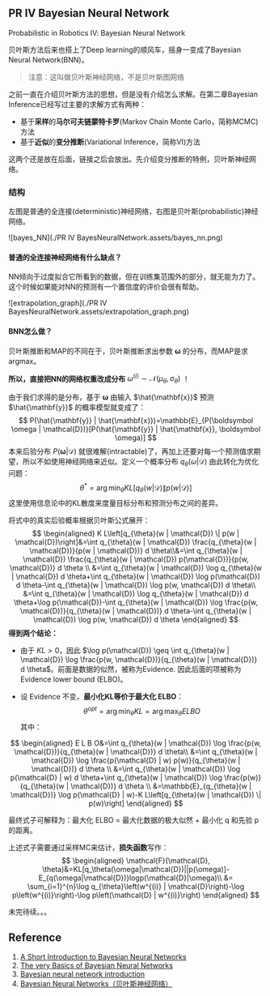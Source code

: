 ## PR Ⅳ Bayesian Neural Network

Probabilistic in Robotics Ⅳ: Bayesian Neural Network

贝叶斯方法后来也搭上了Deep learning的顺风车，摇身一变成了Bayesian Neural Network(BNN)。

> 注意：这叫做贝叶斯神经网络，不是贝叶斯图网络

之前一直在介绍贝叶斯方法的思想，但是没有介绍怎么求解。在第二章Bayesian Inference已经写过主要的求解方式有两种：

- 基于**采样**的**马尔可夫链蒙特卡罗**(Markov Chain Monte Carlo，简称MCMC)方法
- 基于**近似**的**变分推断**(Variational Inference，简称VI)方法

这两个还是放在后面，链接之后会放出。先介绍变分推断的特例，贝叶斯神经网络。

### 结构

左图是普通的全连接(deterministic)神经网络，右图是贝叶斯(probabilistic)神经网络。

![bayes_NN](./PR Ⅳ BayesNeuralNetwork.assets/bayes_nn.png)

#### 普通的全连接神经网络有什么缺点？

NN倾向于过度拟合它所看到的数据，但在训练集范围外的部分，就无能为力了。这个时候如果能对NN的预测有一个置信度的评价会很有帮助。



![extrapolation_graph](./PR Ⅳ BayesNeuralNetwork.assets/extrapolation_graph.png)

#### BNN怎么做？

贝叶斯推断和MAP的不同在于，贝叶斯推断求出参数 $\boldsymbol \omega$ 的分布，而MAP是求argmax。

**所以，直接把NN的网络权重改成分布** $\omega^{(i)} \sim \mathcal{N}\left(\mu_{\theta}, \sigma_{\theta}\right)$ ！

由于我们求得的是分布，基于 $\boldsymbol \omega$ 由输入 $\hat{\mathbf{x}}$ 预测 $\hat{\mathbf{y}}$ 的概率模型就变成了：
$$
P(\hat{\mathbf{y}} | \hat{\mathbf{x}})=\mathbb{E}_{P(\boldsymbol \omega | \mathcal{D})}[P(\hat{\mathbf{y}} | \hat{\mathbf{x}}, \boldsymbol \omega)]
$$
本来后验分布 $P(\boldsymbol \omega | \mathcal{D})$ 就很难解(intractable)了，再加上还要对每一个预测值求期望，所以不如使用神经网络来近似。定义一个概率分布 $q_\theta (\omega|\mathcal{D})$ 由此转化为优化问题：
$$
\theta^{*}=\arg \min _{\theta} K L\left[q_{\theta}(w | \mathcal{D}) \| p(w | \mathcal{D})\right]
$$
这里使用信息论中的KL散度来度量目标分布和预测分布之间的差异。

将式中的真实后验概率根据贝叶斯公式展开：
$$
\begin{aligned}
K L\left[q_{\theta}(w | \mathcal{D}) \| p(w | \mathcal{D})\right]&=\int q_{\theta}(w | \mathcal{D}) \frac{q_{\theta}(w | \mathcal{D})}{p(w | \mathcal{D})} d \theta\\&=\int q_{\theta}(w | \mathcal{D}) \frac{q_{\theta}(w | \mathcal{D}) p(\mathcal{D})}{p(w, \mathcal{D})} d \theta \\
&=\int q_{\theta}(w | \mathcal{D}) \log q_{\theta}(w | \mathcal{D}) d \theta+\int q_{\theta}(w | \mathcal{D}) \log p(\mathcal{D}) d \theta-\int q_{\theta}(w | \mathcal{D}) \log p(w, \mathcal{D}) d \theta\\
&=\int q_{\theta}(w | \mathcal{D}) \log q_{\theta}(w | \mathcal{D}) d \theta+\log p(\mathcal{D})-\int q_{\theta}(w | \mathcal{D}) \log \frac{p(w, \mathcal{D})}{q_{\theta}(w | \mathcal{D})} d \theta-\int q_{\theta}(w | \mathcal{D}) \log p(w, \mathcal{D}) d \theta
\end{aligned}
$$
**得到两个结论：**

- 由于 $KL>0$，因此 $\log p(\mathcal{D}) \geq \int q_{\theta}(w | \mathcal{D}) \log \frac{p(w, \mathcal{D})}{q_{\theta}(w | \mathcal{D})} d \theta$。前面是数据的似然，被称为Evidence. 因此后面的项被称为 Evidence lower bound (ELBO)。

- 设 Evidence 不变，**最小化KL等价于最大化 ELBO**：
  $$
  \theta^{o p t}=\arg \min _{\theta} K L=\arg \max _{\theta} E L B O
  $$
  其中：

$$
\begin{aligned}
E L B O&=\int q_{\theta}(w | \mathcal{D}) \log \frac{p(w, \mathcal{D})}{q_{\theta}(w | \mathcal{D})} d \theta\\
&=\int q_{\theta}(w | \mathcal{D}) \log \frac{p(\mathcal{D} | w) p(w)}{q_{\theta}(w | \mathcal{D})} d \theta \\
&=\int q_{\theta}(w | \mathcal{D}) \log p(\mathcal{D} | w) d \theta+\int q_{\theta}(w | \mathcal{D}) \log \frac{p(w)}{q_{\theta}(w | \mathcal{D})} d \theta \\
&=\mathbb{E}_{q_{\theta}(w | \mathcal{D})} \log p(\mathcal{D} | w)-K L\left[q_{\theta}(w | \mathcal{D}) \| p(w)\right]
\end{aligned}
$$

最终式子可解释为：最大化 ELBO = 最大化数据的极大似然 + 最小化 q 和先验 p 的距离。

上述式子需要通过采样MC来估计，**损失函数**写作：
$$
\begin{aligned}
\mathcal{F}(\mathcal{D}, \theta)&=KL[q_\theta(\omega|\mathcal{D})||p(\omega)]-E_{q(\omega|\mathcal{D})}logp(\mathcal{D}|\omega)\\
&=
\sum_{i=1}^{n}\log q_{\theta}\left(w^{(i)} | \mathcal{D}\right)-\log p\left(w^{(i)}\right)-\log p\left(\mathcal{D} | w^{(i)}\right)
\end{aligned}
$$


未完待续。。。





## Reference

1. [A Short Introduction to Bayesian Neural Networks](https://davidstutz.de/a-short-introduction-to-bayesian-neural-networks/)
2. [The very Basics of Bayesian Neural Networks](https://sanjaykthakur.com/2018/12/05/the-very-basics-of-bayesian-neural-networks/)
3. [Bayesian neural network introduction](https://zhuanlan.zhihu.com/p/79715409)
4. [Bayesian Neural Networks（贝叶斯神经网络）](https://zhuanlan.zhihu.com/p/106889896)

